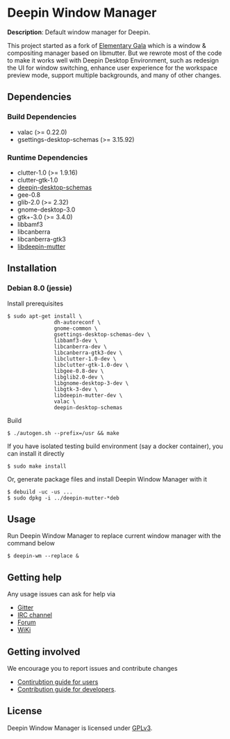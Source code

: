 # Deepin Window Manager

**Description**: Default window manager for Deepin.

This project started as a fork of
[Elementary Gala](https://launchpad.net/gala) which is a window &
compositing manager based on libmutter. But we rewrote most of the
code to make it works well with Deepin Desktop Environment, such as
redesign the UI for window switching, enhance user experience for the
workspace preview mode, support multiple backgrounds, and many of
other changes.

## Dependencies

### Build Dependencies

- valac (>= 0.22.0)
- gsettings-desktop-schemas (>= 3.15.92)

### Runtime Dependencies

- clutter-1.0 (>= 1.9.16)
- clutter-gtk-1.0
- [deepin-desktop-schemas](https://github.com/linuxdeepin/deepin-desktop-schemas)
- gee-0.8
- glib-2.0 (>= 2.32)
- gnome-desktop-3.0
- gtk+-3.0 (>= 3.4.0)
- libbamf3
- libcanberra
- libcanberra-gtk3
- [libdeepin-mutter](https://github.com/linuxdeepin/deepin-mutter)

## Installation

### Debian 8.0 (jessie)

Install prerequisites
```
$ sudo apt-get install \
               dh-autoreconf \
               gnome-common \
               gsettings-desktop-schemas-dev \
               libbamf3-dev \
               libcanberra-dev \
               libcanberra-gtk3-dev \
               libclutter-1.0-dev \
               libclutter-gtk-1.0-dev \
               libgee-0.8-dev \
               libglib2.0-dev \
               libgnome-desktop-3-dev \
               libgtk-3-dev \
               libdeepin-mutter-dev \
               valac \
               deepin-desktop-schemas
```

Build
```
$ ./autogen.sh --prefix=/usr && make
```

If you have isolated testing build environment (say a docker container), you can install it directly
```
$ sudo make install
```

Or, generate package files and install Deepin Window Manager with it
```
$ debuild -uc -us ...
$ sudo dpkg -i ../deepin-mutter-*deb
```

## Usage

Run Deepin Window Manager to replace current window manager with the command below
```
$ deepin-wm --replace &
```

## Getting help

Any usage issues can ask for help via

* [Gitter](https://gitter.im/orgs/linuxdeepin/rooms)
* [IRC channel](https://webchat.freenode.net/?channels=deepin)
* [Forum](https://bbs.deepin.org)
* [WiKi](http://wiki.deepin.org/)

## Getting involved

We encourage you to report issues and contribute changes

* [Contirubtion guide for users](http://wiki.deepin.org/index.php?title=Contribution_Guidelines_for_Users)
* [Contribution guide for developers](http://wiki.deepin.org/index.php?title=Contribution_Guidelines_for_Developers).

## License

Deepin Window Manager is licensed under [GPLv3](LICENSE).
